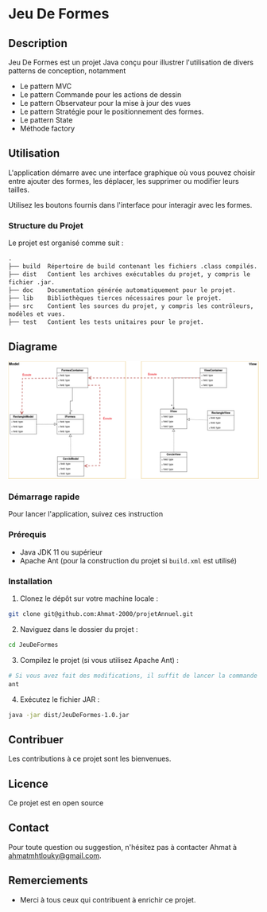 
# Jeu De Formes

## Description

Jeu De Formes est un projet Java conçu pour illustrer l'utilisation de divers patterns de conception, notamment 

- Le pattern MVC
- Le pattern Commande pour les actions de dessin 
- Le pattern Observateur pour la mise à jour des vues 
- Le pattern Stratégie pour le positionnement des formes.
- Le pattern State
- Méthode factory

## Utilisation

L'application démarre avec une interface graphique où vous pouvez choisir entre ajouter des formes, les déplacer, les supprimer ou modifier leurs tailles. 

Utilisez les boutons fournis dans l'interface pour interagir avec les formes.

### Structure du Projet

Le projet est organisé comme suit :


```plaintext
.
├── build  Répertoire de build contenant les fichiers .class compilés.
├── dist   Contient les archives exécutables du projet, y compris le fichier .jar.
├── doc    Documentation générée automatiquement pour le projet.
├── lib    Bibliothèques tierces nécessaires pour le projet.
├── src    Contient les sources du projet, y compris les contrôleurs, modèles et vues.
├── test   Contient les tests unitaires pour le projet.
```

## Diagrame

![diagram](src/images/Dia.png)

### Démarrage rapide

Pour lancer l'application, suivez ces instruction

### Prérequis

- Java JDK 11 ou supérieur
- Apache Ant (pour la construction du projet si `build.xml` est utilisé)

### Installation

1. Clonez le dépôt sur votre machine locale :

```bash
git clone git@github.com:Ahmat-2000/projetAnnuel.git
```

2. Naviguez dans le dossier du projet :

```bash
cd JeuDeFormes
```

3. Compilez le projet (si vous utilisez Apache Ant) :

```bash
# Si vous avez fait des modifications, il suffit de lancer la commande ant
ant 
```

4. Exécutez le fichier JAR :

```bash
java -jar dist/JeuDeFormes-1.0.jar
```

## Contribuer

Les contributions à ce projet sont les bienvenues.

## Licence

Ce projet est en open source

## Contact

Pour toute question ou suggestion, n'hésitez pas à contacter Ahmat à ahmatmhtlouky@gmail.com.

## Remerciements

- Merci à tous ceux qui contribuent à enrichir ce projet.
